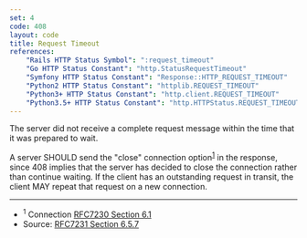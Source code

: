 ```yaml
---
set: 4
code: 408
layout: code
title: Request Timeout
references:
    "Rails HTTP Status Symbol": ":request_timeout"
    "Go HTTP Status Constant": "http.StatusRequestTimeout"
    "Symfony HTTP Status Constant": "Response::HTTP_REQUEST_TIMEOUT"
    "Python2 HTTP Status Constant": "httplib.REQUEST_TIMEOUT"
    "Python3+ HTTP Status Constant": "http.client.REQUEST_TIMEOUT"
    "Python3.5+ HTTP Status Constant": "http.HTTPStatus.REQUEST_TIMEOUT"
---
```


The server did not receive a complete request message within the time
that it was prepared to wait.

A server SHOULD send the "close" connection option<sup>[1](#ref-1)</sup>
in the response, since 408 implies that the server has decided to close
the connection rather than continue waiting. If the client has an
outstanding request in transit, the client MAY repeat that request on a
new connection.

---

* <span id="ref-1"><sup>1</sup> Connection [RFC7230 Section 6.1][2]</span>
* Source: [RFC7231 Section 6.5.7][1]

[1]: <http://tools.ietf.org/html/rfc7231#section-6.5.7>
[2]: <http://tools.ietf.org/html/rfc7230#section-6.1>
